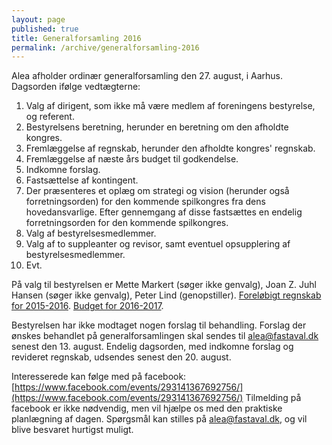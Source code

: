 ```yaml
---
layout: page
published: true
title: Generalforsamling 2016
permalink: /archive/generalforsamling-2016
---
```

Alea afholder ordinær generalforsamling den 27. august, i Aarhus.
Dagsorden ifølge vedtægterne:

1. Valg af dirigent, som ikke må være medlem af foreningens bestyrelse, og referent.
2. Bestyrelsens beretning, herunder en beretning om den afholdte kongres.
3. Fremlæggelse af regnskab, herunder den afholdte kongres' regnskab.
4. Fremlæggelse af næste års budget til godkendelse.
5. Indkomne forslag.
6. Fastsættelse af kontingent.
7. Der præsenteres et oplæg om strategi og vision (herunder også forretningsorden) for den kommende spilkongres fra dens hovedansvarlige. Efter gennemgang af disse fastsættes en endelig forretningsorden for den kommende spilkongres.
8. Valg af bestyrelsesmedlemmer.
9. Valg af to suppleanter og revisor, samt eventuel opsupplering af bestyrelsesmedlemmer.
10. Evt.

På valg til bestyrelsen er Mette Markert (søger ikke genvalg), Joan Z. Juhl Hansen (søger ikke genvalg), Peter Lind (genopstiller). [Foreløbigt regnskab for 2015-2016](/regnskab-2015-2016.pdf "Hent det foreløbige regnskab for 2015-2016"). [Budget for 2016-2017](/budget-2016-2017.pdf "Hent budgettet for 2016-2017").

Bestyrelsen har ikke modtaget nogen forslag til behandling. Forslag der ønskes behandlet på generalforsamlingen skal sendes til [alea@fastaval.dk](mailto:alea@fastaval.dk) senest den 13. august. Endelig dagsorden, med indkomne forslag og revideret regnskab, udsendes senest den 20. august.

Interesserede kan følge med på facebook: [https://www.facebook.com/events/293141367692756/](https://www.facebook.com/events/293141367692756/)
Tilmelding på facebook er ikke nødvendig, men vil hjælpe os med den praktiske planlægning af dagen.
Spørgsmål kan stilles på [alea@fastaval.dk](mailto:alea@fastaval.dk), og vil blive besvaret hurtigst muligt.
